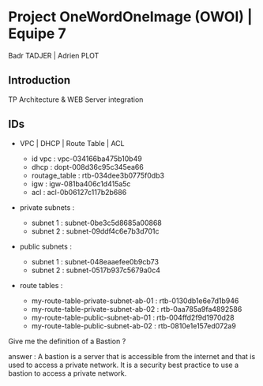 # Project OneWordOneImage (OWOI) | Equipe 7

Badr TADJER | Adrien PLOT

## Introduction

TP Architecture & WEB Server integration

## IDs

- VPC | DHCP | Route Table | ACL
  - id vpc : vpc-034166ba475b10b49
  - dhcp : dopt-008d36c95c345ea66
  - routage_table : rtb-034dee3b0775f0db3
  - igw : igw-081ba406c1d415a5c
  - acl : acl-0b06127c117b2b686

- private subnets :
  - subnet 1 : subnet-0be3c5d8685a00868
  - subnet 2 : subnet-09ddf4c6e7b3d701c

- public subnets :
  - subnet 1 : subnet-048eaaefee0b9cb73
  - subnet 2 : subnet-0517b937c5679a0c4

- route tables :
  - my-route-table-private-subnet-ab-01 : rtb-0130db1e6e7d1b946
  - my-route-table-private-subnet-ab-02 : rtb-0aa785a9fa4892586
  - my-route-table-public-subnet-ab-01 : rtb-004ffd2f9d1970d28
  - my-route-table-public-subnet-ab-02 : rtb-0810e1e157ed072a9

Give me the definition of a Bastion ?

answer : A bastion is a server that is accessible from the internet and that is used to access a private network. It is a security best practice to use a bastion to access a private network.
